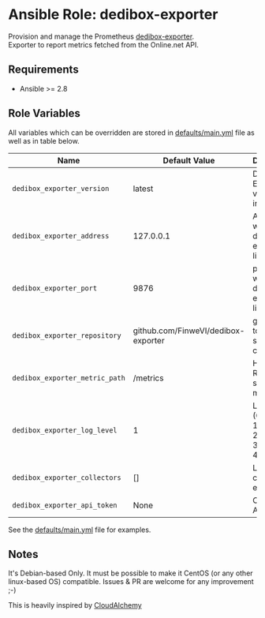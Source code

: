 # Ansible Role: dedibox-exporter

Provision and manage the Prometheus [dedibox-exporter](https://github.com/FinweVI/dedibox-exporter).  
Exporter to report metrics fetched from the Online.net API.

## Requirements

- Ansible >= 2.8

## Role Variables

All variables which can be overridden are stored in [defaults/main.yml](defaults/main.yml) file as well as in table below.

| Name           | Default Value | Description                        |
| -------------- | ------------- | -----------------------------------|
| `dedibox_exporter_version` | latest | Dedibox Exporter version to install |
| `dedibox_exporter_address` | 127.0.0.1 | Address on which dedibox-exporter listens |
| `dedibox_exporter_port` | 9876 | port on which dedibox-exporter listens |
| `dedibox_exporter_repository ` | github.com/FinweVI/dedibox-exporter | github link to the source code |
| `dedibox_exporter_metric_path` | /metrics | HTTP Route to serve the metrics on |
| `dedibox_exporter_log_level` | 1 | Log Level (0=Debug, 1=Info, 2=Warning, 3=Error, 4=Fatal) |
| `dedibox_exporter_collectors` | [] | List of collector to enable |
| `dedibox_exporter_api_token` | None | Online.net API Token |

See the [defaults/main.yml](defaults/main.yml) file for examples.


## Notes

It's Debian-based Only.
It must be possible to make it CentOS (or any other linux-based OS) compatible.
Issues & PR are welcome for any improvement ;-)

This is heavily inspired by [CloudAlchemy]('https://github.com/cloudalchemy/')
